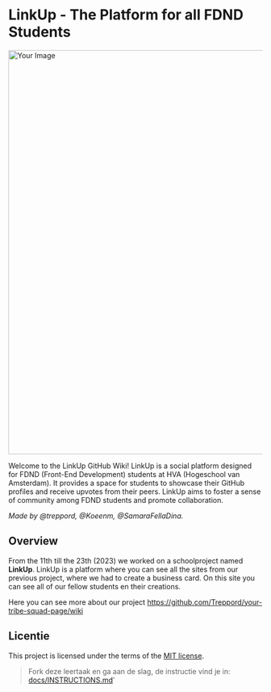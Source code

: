 # LinkUp - The Platform for all FDND Students

<img src="https://i.imgur.com/YTxk0jQ.jpg" alt="Your Image" width="800">


Welcome to the LinkUp GitHub Wiki! LinkUp is a social platform designed for FDND (Front-End Development) students at HVA (Hogeschool van Amsterdam). It provides a space for students to showcase their GitHub profiles and receive upvotes from their peers. LinkUp aims to foster a sense of community among FDND students and promote collaboration.

_Made by @treppord, @Koeenm, @SamaraFellaDina._


## Overview

From the 11th till the 23th (2023) we worked on a schoolproject named **LinkUp**. LinkUp is a platform where you can see all the sites from our previous project, where we had to create a business card. On this site you can see all of our fellow students en their creations. 

Here you can see more about our project https://github.com/Treppord/your-tribe-squad-page/wiki


## Licentie

This project is licensed under the terms of the [MIT license](./LICENSE).

> Fork deze leertaak en ga aan de slag, de instructie vind je in: [docs/INSTRUCTIONS.md](docs/INSTRUCTIONS.md)'

